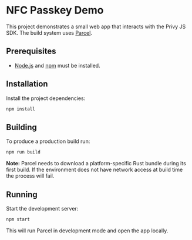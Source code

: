 # NFC Passkey Demo

This project demonstrates a small web app that interacts with the Privy JS SDK. The build system uses [Parcel](https://parceljs.org/).

## Prerequisites

- [Node.js](https://nodejs.org/) and [npm](https://www.npmjs.com/) must be installed.

## Installation

Install the project dependencies:

```bash
npm install
```

## Building

To produce a production build run:

```bash
npm run build
```

**Note:** Parcel needs to download a platform-specific Rust bundle during its first build. If the environment does not have network access at build time the process will fail.

## Running

Start the development server:

```bash
npm start
```

This will run Parcel in development mode and open the app locally.

